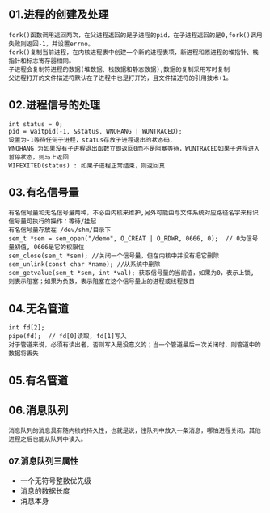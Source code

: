 ## 01.进程的创建及处理
	fork()函数调用返回两次，在父进程返回的是子进程的pid，在子进程返回的是0,fork()调用失败则返回-1，并设置errno。
	fork()复制当前进程，在内核进程表中创建一个新的进程表项，新进程和原进程的堆指针、栈指针和标志寄存器相同。
	子进程会复制符进程的数据(堆数据、栈数据和静态数据),数据的复制采用写时复制
	父进程打开的文件描述符默认在子进程中也是打开的，且文件描述符的引用技术+1。
	
## 02.进程信号的处理
	int status = 0;
	pid = waitpid(-1, &status, WNOHANG | WUNTRACED);
	设置为-1等待任何子进程，status存放子进程退出的状态码，
	WNOHANG 为如果没有子进程退出函数立即返回0而不是阻塞等待，WUNTRACED如果子进程进入暂停状态，则马上返回
	WIFEXITED(status) : 如果子进程正常结束，则返回真

## 03.有名信号量
	有名信号量和无名信号量两种，不必由内核来维护,另外可能由与文件系统对应路径名字来标识
	信号量可执行的操作：等待/挂起
	有名信号量存放在 /dev/shm/目录下
	sem_t *sem = sem_open("/demo", O_CREAT | O_RDWR, 0666, 0);  // 0为信号量初值, 0666是它的权限位
	sem_close(sem_t *sem); //关闭一个信号量，但在内核中并没有把它删除
	sem_unlink(const char *name); //从系统中删除
	sem_getvalue(sem_t *sem, int *val); 获取信号量的当前值，如果为0，表示上锁, 则表示阻塞；如果为负数，表示阻塞在这个信号量上的进程或线程数目

## 04.无名管道
	int fd[2];
	pipe(fd);  // fd[0]读取, fd[1]写入
	对于管道来说，必须有读出者，否则写入是没意义的；当一个管道最后一次关闭时，则管道中的数据将丢失

## 05.有名管道


## 06.消息队列
	消息队列的消息具有随内核的持久性，也就是说，往队列中放入一条消息，哪怕进程关闭，其他进程之后也能从队列中读入。
### 07.消息队列三属性
+ 一个无符号整数优先级
+ 消息的数据长度
+ 消息本身
